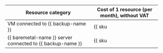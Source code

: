 | Resource category | Cost of 1 resource (per month), without VAT |
| --- | --- |
| VM connected to {{ backup-name }} | {{ sku|USD|backup.protected_vms.v2|month|string }} |
| {{ baremetal-name }} server connected to {{ backup-name }} | {{ sku|USD|cloud_backup.protected_bms.v1|month|string }} |